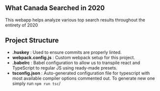 ## What Canada Searched in 2020

This webapp helps analyze various top search results throughout the entirety of 2020

## Project Structure

- __.huskey__ : Used to ensure commits are properly linted.
- __webpack.config.js__ : Custom webpack setup for this project.
- __.babelrc__ : Babel configuration to allow us to transpile react and TypeScript to regular JS using ready-made presets.
- __tsconfig.json__ : Auto-generated configuration file for typescript with most available compiler options commented out. To generate new one simply run `npm run tsc`/